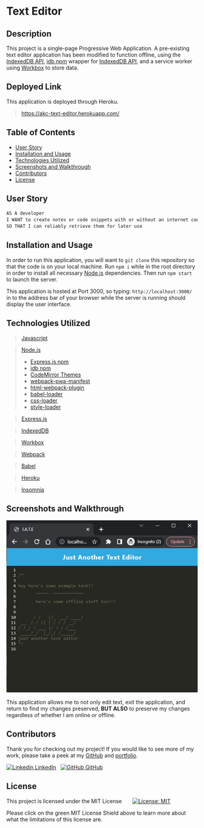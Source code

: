 
# Text Editor

## Description

This project is a single-page Progressive Web Application. A pre-existing text editor application has been modified to function offline, using the [IndexedDB API](https://developer.mozilla.org/en-US/docs/Web/API/IndexedDB_API), [idb npm](https://www.npmjs.com/package/idb) wrapper for [IndexedDB API](https://developer.mozilla.org/en-US/docs/Web/API/IndexedDB_API), and a service worker using [Workbox](https://developer.chrome.com/docs/workbox/) to store data.


## Deployed Link

This application is deployed through Heroku.   

> https://akc-text-editor.herokuapp.com/


## Table of Contents

- [User Story](#user-story)
- [Installation and Usage](#installation-and-usage)
- [Technologies Utilized](#technologies-utilized)
- [Screenshots and Walkthrough](#screenshots-and-walkthrough)
- [Contributors](#contributors)
- [License](#license)


## User Story

```md
AS A developer
I WANT to create notes or code snippets with or without an internet connection
SO THAT I can reliably retrieve them for later use
```


## Installation and Usage

In order to run this application, you will want to `git clone` this repository so that the code is on your local machine. Run `npm i` while in the root directory in order to install all necessary [Node.js](https://nodejs.org/en/) dependencies. Then run `npm start` to launch the server.

This application is hosted at Port 3000, so typing: `http://localhost:3000/` in to the address bar of your browser while the server is running should display the user interface.

## Technologies Utilized

> [Javascript](https://www.javascript.com/)

> [Node.js](https://nodejs.org/en/)
> - [Express.js npm](https://www.npmjs.com/package/express)
> - [idb npm](https://www.npmjs.com/package/idb)
> - [CodeMirror Themes](https://www.npmjs.com/package/code-mirror-themes)
> - [webpack-pwa-manifest](https://www.npmjs.com/package/webpack-pwa-manifest)
> - [html-webpack-plugin](https://www.npmjs.com/package/html-webpack-plugin)
> - [babel-loader](https://www.npmjs.com/package/babel-loader)
> - [css-loader](https://www.npmjs.com/package/css-loader)
> - [style-loader](https://www.npmjs.com/package/style-loader)

> [Express.js](https://expressjs.com/)

> [IndexedDB](https://developer.mozilla.org/en-US/docs/Web/API/IndexedDB_API)

> [Workbox](https://developer.chrome.com/docs/workbox/)

> [Webpack](https://webpack.js.org/)

> [Babel](https://babeljs.io/)

> [Heroku](https://www.heroku.com/what)

> [Insomnia](https://docs.insomnia.rest/insomnia/get-started)


## Screenshots and Walkthrough

![Screenshot](/client/src/images/19thumbnail.jpg)

This application allows me to not only edit text, exit the application, and return to find my changes preserved, **BUT ALSO** to preserve my changes regardless of whether I am online or offline.

## Contributors

Thank you for checking out my project! If you would like to see more of my work, please take a peek at my [GitHub](https://github.com/anitachengalva/) and [portfolio](http://anitachengalva.github.io/portfolio).

[![Linkedin](https://i.stack.imgur.com/gVE0j.png) LinkedIn](https://www.linkedin.com/anitachengalva)
&nbsp;
[![GitHub](https://i.stack.imgur.com/tskMh.png) GitHub](https://github.com/anitachengalva)


## License

This project is licensed under the MIT License &nbsp; &nbsp; &nbsp; [![License: MIT](https://img.shields.io/badge/License-MIT-green.svg)](https://choosealicense.com/licenses/mit/)

Please click on the green MIT License Shield above to learn more about what the limitations of this license are.